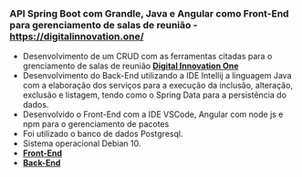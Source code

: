 
### API Spring Boot com Grandle, Java e Angular como Front-End para gerenciamento de salas de reunião  - https://digitalinnovation.one/

- Desenvolvimento de um CRUD com as ferramentas citadas para o grenciamento de salas de reunião [**Digital Innovation One**](https://digitalinnovation.one/)
- Desenvolvimento do Back-End utilizando a IDE Intellij a linguagem Java com a elaboração dos serviços para a execução da inclusão, alteração, exclusão e listagem, tendo como o Spring Data para a persistência do dados.
- Desenvolvido o Front-End com a IDE VSCode, Angular com node js e npm para o gerenciamento de pacotes
- Foi utilizado o banco de dados Postgresql.
- Sistema operacional Debian 10.
- [**Front-End**](https://github.com/MaiconMessias/client-room)
- [**Back-End**](https://github.com/MaiconMessias/gerenciador-sala-reuniao)